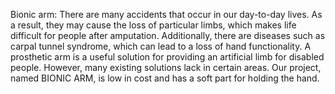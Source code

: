 Bionic arm:
There are many accidents that occur in our day-to-day lives. As a result, they may cause the loss of particular limbs, which makes life difficult for people after amputation.
Additionally, there are diseases such as carpal tunnel syndrome, which can lead to a loss of hand functionality. 
A prosthetic arm is a useful solution for providing an artificial limb for disabled people. However, many existing solutions lack in certain areas. 
Our project, named BIONIC ARM, is low in cost and has a soft part for holding the hand.
